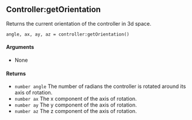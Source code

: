 <!--
category: reference
-->

Controller:getOrientation
---

Returns the current orientation of the controller in 3d space.

    angle, ax, ay, az = controller:getOrientation()

#### Arguments

- None

#### Returns

- `number angle` The number of radians the controller is rotated around its axis of rotation.
- `number ax` The x component of the axis of rotation.
- `number ay` The y component of the axis of rotation.
- `number az` The z component of the axis of rotation.
